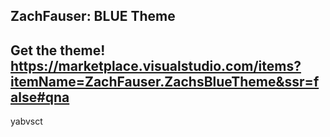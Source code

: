 ZachFauser: BLUE Theme
-
Get the theme! https://marketplace.visualstudio.com/items?itemName=ZachFauser.ZachsBlueTheme&ssr=false#qna
-
yabvsct
